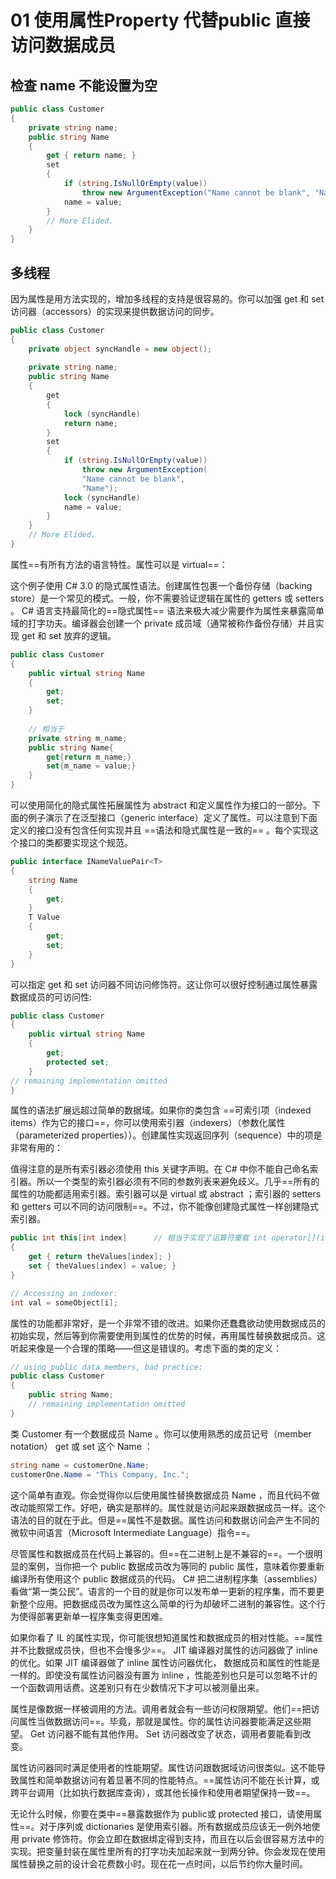 # 01 使用属性Property 代替public 直接访问数据成员
## 检查 name 不能设置为空
```csharp
public class Customer 
{
    private string name; 
    public string Name 
    {
        get { return name; } 
        set 
        {
            if (string.IsNullOrEmpty(value))
                throw new ArgumentException("Name cannot be blank", "Name"); 
            name = value;
        } 
        // More Elided.
    } 
}
```


## 多线程

因为属性是用方法实现的，增加多线程的支持是很容易的。你可以加强 get 和 set 访问器（accessors）的实现来提供数据访问的同步。 

```csharp
public class Customer 
{
    private object syncHandle = new object();
    
    private string name; 
    public string Name 
    {
        get 
        {
            lock (syncHandle) 
            return name;
        } 
        set 
        {
            if (string.IsNullOrEmpty(value)) 
                throw new ArgumentException(
            	"Name cannot be blank", 
            	"Name");
            lock (syncHandle) 
            name = value;
        } 
    } 
    // More Elided.
}
```

属性==有所有方法的语言特性。属性可以是 virtual==：

这个例子使用 C# 3.0 的隐式属性语法。创建属性包裹一个备份存储（backing store）是一个常见的模式。一般，你不需要验证逻辑在属性的 getters 或 setters 。 C# 语言支持最简化的==隐式属性== 语法来极大减少需要作为属性来暴露简单域的打字功夫。编译器会创建一个 private 成员域（通常被称作备份存储）并且实现 get 和 set 放弃的逻辑。 

```csharp
public class Customer 
{
    public virtual string Name 	
    {
        get;
        set; 
    }
    
    // 相当于
    private string m_name;
    public string Name{
        get{return m_name;}
        set{m_name = value;}
    }
}
```

可以使用简化的隐式属性拓展属性为 abstract 和定义属性作为接口的一部分。下面的例子演示了在泛型接口（generic interface）定义了属性。可以注意到下面定义的接口没有包含任何实现并且 ==语法和隐式属性是一致的== 。每个实现这个接口的类都要实现这个规范。

```csharp
public interface INameValuePair<T> 
{
    string Name 
    {
        get; 
    }
    T Value 
    {
        get; 
        set;
    } 
}
```

可以指定 get 和 set 访问器不同访问修饰符。这让你可以很好控制通过属性暴露数据成员的可访问性:

```csharp
public class Customer 
{
    public virtual string Name 
    {
        get; 
        protected set;
    } 
// remaining implementation omitted
}
```

属性的语法扩展远超过简单的数据域。如果你的类包含 ==可索引项（indexed items）作为它的接口==，你可以使用索引器（indexers）（参数化属性（parameterized properties））。创建属性实现返回序列（sequence）中的项是非常有用的：

值得注意的是所有索引器必须使用 this 关键字声明。在 C# 中你不能自己命名索引器。所以一个类型的索引器必须有不同的参数列表来避免歧义。几乎==所有的属性的功能都适用索引器。索引器可以是 virtual 或 abstract ；索引器的 setters 和 getters 可以不同的访问限制==。不过，你不能像创建隐式属性一样创建隐式索引器。 

```csharp
public int this[int index] 		// 相当于实现了运算符重载 int operator[](int index){}
{
    get { return theValues[index]; } 
    set { theValues[index] = value; }
}

// Accessing an indexer: 
int val = someObject[i];
```

属性的功能都非常好，是一个非常不错的改进。如果你还蠢蠢欲动使用数据成员的初始实现，然后等到你需要使用到属性的优势的时候，再用属性替换数据成员。这听起来像是一个合理的策略——但这是错误的。考虑下面的类的定义：

```csharp
// using public data members, bad practice: 
public class Customer 
{
    public string Name;
    // remaining implementation omitted 
}
```

类 Customer 有一个数据成员 Name 。你可以使用熟悉的成员记号（member notation） get 或 set 这个 Name ：

```csharp
string name = customerOne.Name; 
customerOne.Name = "This Company, Inc.";
```

这个简单有直观。你会觉得你以后使用属性替换数据成员 Name ，而且代码不做改动能照常工作。好吧，确实是那样的。属性就是访问起来跟数据成员一样。这个语法的目的就在于此。但是==属性不是数据。属性访问和数据访问会产生不同的微软中间语言（Microsoft Intermediate Language）指令==。

尽管属性和数据成员在代码上兼容的。但==在二进制上是不兼容的==。一个很明显的案例，当你把一个 public 数据成员改为等同的 public 属性，意味着你要重新编译所有使用这个 public 数据成员的代码。 C# 把二进制程序集（assemblies）看做“第一类公民”。语言的一个目的就是你可以发布单一更新的程序集，而不要更新整个应用。把数据成员改为属性这么简单的行为却破坏二进制的兼容性。这个行为使得部署更新单一程序集变得更困难。

如果你看了 IL 的属性实现，你可能很想知道属性和数据成员的相对性能。==属性并不比数据成员快，但也不会慢多少==。 JIT 编译器对属性的访问器做了 inline 的优化。如果 JIT 编译器做了 inline 属性访问器优化， 数据成员和属性的性能是一样的。即使没有属性访问器没有置为 inline ，性能差别也只是可以忽略不计的一个函数调用话费。这差别只有在少数情况下才可以被测量出来。

属性是像数据一样被调用的方法。调用者就会有一些访问权限期望。他们==把访问属性当做数据访问==。毕竟，那就是属性。你的属性访问器要能满足这些期望。 Get 访问器不能有其他作用。 Set 访问器改变了状态，调用者要能看到改变。

属性访问器同时满足使用者的性能期望。属性访问跟数据域访问很类似。这不能导致属性和简单数据访问有着显著不同的性能特点。==属性访问不能在长计算，或跨平台调用（比如执行数据库查询），或其他长操作和使用者期望保持一致==。

无论什么时候，你要在类中==暴露数据作为 public或 protected 接口，请使用属性==。对于序列或 dictionaries 是使用索引器。所有数据成员应该无一例外地使用 private 修饰符。你会立即在数据绑定得到支持，而且在以后会很容易方法中的实现。把变量封装在属性里所有的打字功夫加起来就一到两分钟。你会发现在使用属性替换之前的设计会花费数小时。现在花一点时间，以后节约你大量时间。

